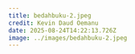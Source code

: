 ```yaml
---
title: bedahbuku-2.jpeg
credit: Kevin Daud Oemanu
date: 2025-08-24T14:22:13.726Z
image: ../images/bedahbuku-2.jpeg
---
```



